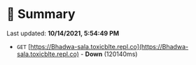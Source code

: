 # 📖 Summary
Last updated: **10/14/2021, 5:54:49 PM**

- `GET` [https://Bhadwa-sala.toxicblte.repl.co](https://Bhadwa-sala.toxicblte.repl.co) - **Down** (120140ms)
